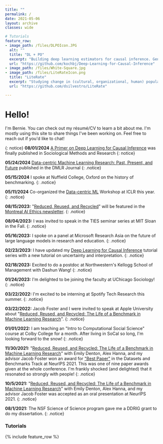 ```yaml
---
title: ""
permalink: /
date: 2021-05-06
layout: archive
classes: wide

# Tutorials
feature_row:
- image_path: /files/DLPOIcon.JPG
  alt: ""
  title: "DL + PO"
  excerpt: "Building deep learning estimators for causal inference. Gentle intro to Tensorflow 2."
  url: "https://github.com/kochbj/Deep-Learning-for-Causal-Inference"
- image_path: /files/White-Square.jpg
- image_path: /files/LiteRateIcon.png
  title: "LiteRate"
  excerpt: "Studying change in (cultural, organizational, human) populations through birth/death rates."
  url: "https://github.com/dsilvestro/LiteRate"

---
```

# Hello!
I'm Bernie. You can check out my résumé/CV to learn a bit about me. I'm mostly using this site to share things I've been working on. Feel free to reach out if you'd like to chat!

{: notice}
**08/01/2024** [A Primer on Deep Learning for Causal Inference](../files/papers/DLforCI.pdf) was finally published in Sociological Methods and Research
{: notice}

**05/24/2024** [Data-centric Machine Learning Research: Past, Present, and Future](https://data.mlr.press/assets/pdf/v01-5.pdf) published in the DMLR Journal
{: .notice}

**05/15/2024** I spoke at Nuffield College, Oxford on the history of benchmarking.
{: .notice}

**05/11/2024** Co-organized the [Data-centric ML](https://dmlr.ai) Workshop at ICLR this year.
{: .notice}

**08/15/2023:** "[Reduced, Reused, and Recycled](https://openreview.net/forum?id=zNQBIBKJRkd)" will be featured in the [Montreal AI Ethics newsletter](https://montrealethics.ai/reduced-reused-and-recycled-the-life-of-a-benchmark-in-machine-learning-research/).
{: .notice}

**08/04/2023:** I was invited to speak in the TIES seminar series at MIT Sloan in the Fall.
{: .notice}

**05/16/2023:** I spoke on a panel at Microsoft Research Asia on the future of large language models in research and education.
{: .notice}

**02/23/2023:** I have updated my [Deep Learning for Causal Inference](https://github.com/kochbj/Deep-Learning-for-Causal-Inference) tutorial series with a new tutorial on uncertainty and interpretation.
{: .notice}

**02/18/2023:** Excited to do a postdoc at Northwestern's Kellogg School of Management with Dashun Wang!
{: .notice}

**01/24/2023:** I'm delighted to be joining the faculty at UChicago Sociology! 
{: .notice}

**03/22/2022:** I'm excited to be interning at Spotify Tech Research this summer.
{: .notice}

**03/22/2022:** Jacob Foster and I were invited to speak at Apple University about "[Reduced, Reused, and Recycled: The Life of a Benchmark in Machine Learning Research](https://openreview.net/forum?id=zNQBIBKJRkd)".
{: .notice}

**01/01/2022:** I am teaching an "Intro to Computational Social Science" course at Colby College for a month. After living in SoCal so long, I'm looking forward to the snow!
{: .notice}

**11/30/2021:** "[Reduced, Reused, and Recycled: The Life of a Benchmark in Machine Learning Research](https://openreview.net/forum?id=zNQBIBKJRkd)" with Emily Denton, Alex Hanna, and my advisor Jacob Foster won an award for ["Best Paper"](https://blog.neurips.cc/2021/11/30/announcing-the-neurips-2021-award-recipients/?s=09) in the Datasets and Benchmarks Track at NeurIPS 2021. This was one of nine paper awards given at the whole conference. I'm frankly shocked (and delighted) that it resonated so strongly with people!
{: .notice}

**10/5/2021:** "[Reduced, Reused, and Recycled: The Life of a Benchmark in Machine Learning Research](https://openreview.net/forum?id=zNQBIBKJRkd)" with Emily Denton, Alex Hanna, and my advisor Jacob Foster was accepted as an oral presentation at NeurIPS 2021.
{: .notice}

**08/1/2021:** The NSF Science of Science program gave me a DDRIG grant to do my dissertation.
{: .notice}
  
### Tutorials
{% include feature_row %}
